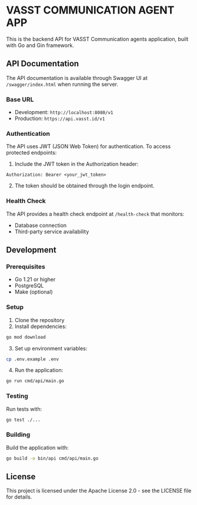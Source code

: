 # VASST COMMUNICATION AGENT APP

This is the backend API for VASST Communication agents application, built with Go and Gin framework.

## API Documentation

The API documentation is available through Swagger UI at `/swagger/index.html` when running the server.

### Base URL
- Development: `http://localhost:8080/v1`
- Production: `https://api.vasst.id/v1`

### Authentication

The API uses JWT (JSON Web Token) for authentication. To access protected endpoints:

1. Include the JWT token in the Authorization header:
```
Authorization: Bearer <your_jwt_token>
```

2. The token should be obtained through the login endpoint.

### Health Check

The API provides a health check endpoint at `/health-check` that monitors:
- Database connection
- Third-party service availability

## Development

### Prerequisites

- Go 1.21 or higher
- PostgreSQL
- Make (optional)

### Setup

1. Clone the repository
2. Install dependencies:
```bash
go mod download
```

3. Set up environment variables:
```bash
cp .env.example .env
```

4. Run the application:
```bash
go run cmd/api/main.go
```

### Testing

Run tests with:
```bash
go test ./...
```

### Building

Build the application with:
```bash
go build -o bin/api cmd/api/main.go
```

## License

This project is licensed under the Apache License 2.0 - see the LICENSE file for details.